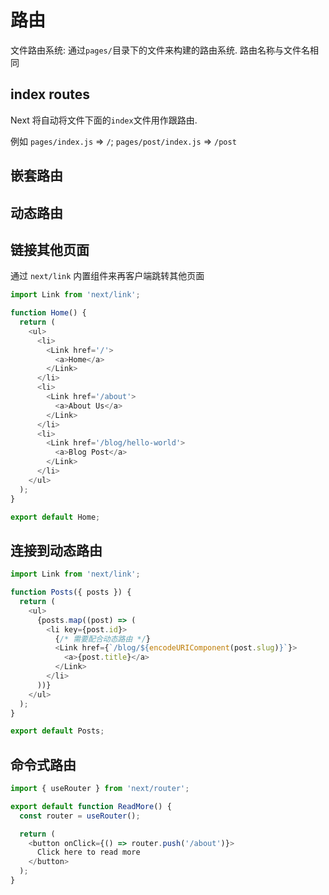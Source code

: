 # 路由

文件路由系统: 通过`pages/`目录下的文件来构建的路由系统. 路由名称与文件名相同

## index routes

Next 将自动将文件下面的`index`文件用作跟路由.

例如 `pages/index.js` => `/`; `pages/post/index.js` => `/post`

## 嵌套路由

## 动态路由

## 链接其他页面

通过 `next/link` 内置组件来再客户端跳转其他页面

```js
import Link from 'next/link';

function Home() {
  return (
    <ul>
      <li>
        <Link href='/'>
          <a>Home</a>
        </Link>
      </li>
      <li>
        <Link href='/about'>
          <a>About Us</a>
        </Link>
      </li>
      <li>
        <Link href='/blog/hello-world'>
          <a>Blog Post</a>
        </Link>
      </li>
    </ul>
  );
}

export default Home;
```

## 连接到动态路由

```js
import Link from 'next/link';

function Posts({ posts }) {
  return (
    <ul>
      {posts.map((post) => (
        <li key={post.id}>
          {/* 需要配合动态路由 */}
          <Link href={`/blog/${encodeURIComponent(post.slug)}`}>
            <a>{post.title}</a>
          </Link>
        </li>
      ))}
    </ul>
  );
}

export default Posts;
```

## 命令式路由

```js
import { useRouter } from 'next/router';

export default function ReadMore() {
  const router = useRouter();

  return (
    <button onClick={() => router.push('/about')}>
      Click here to read more
    </button>
  );
}
```

